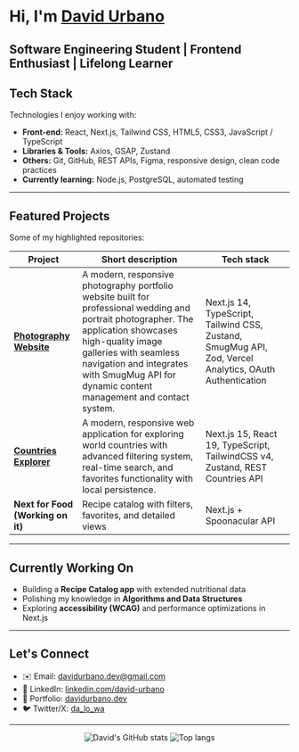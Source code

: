 # Hi, I'm [David Urbano](https://davidurbanodev.vercel.app/)

**Software Engineering Student | Frontend Enthusiast | Lifelong Learner**
---

## Tech Stack

Technologies I enjoy working with:

- **Front-end:** React, Next.js, Tailwind CSS, HTML5, CSS3, JavaScript / TypeScript  
- **Libraries & Tools:** Axios, GSAP, Zustand  
- **Others:** Git, GitHub, REST APIs, Figma, responsive design, clean code practices  
- **Currently learning:** Node.js, PostgreSQL, automated testing

---

## Featured Projects

Some of my highlighted repositories:

| Project | Short description | Tech stack |
|---|---|---|
| **[Photography Website](https://github.com/dalowa/dalowa_john-mayta)** | A modern, responsive photography portfolio website built for professional wedding and portrait photographer. The application showcases high-quality image galleries with seamless navigation and integrates with SmugMug API for dynamic content management and contact system. | Next.js 14, TypeScript, Tailwind CSS, Zustand, SmugMug API, Zod, Vercel Analytics, OAuth Authentication |
| **[Countries Explorer](https://github.com/dalowa/insalud-tt)** |  A modern, responsive web application for exploring world countries with advanced filtering system, real-time search, and favorites functionality with local persistence. | Next.js 15, React 19, TypeScript, TailwindCSS v4, Zustand, REST Countries API |
| **Next for Food (Working on it)** | Recipe catalog with filters, favorites, and detailed views | Next.js + Spoonacular API |

<!-- | **Another Project** | (Insert another key project here) | (Tech stack) |* -->

---

## Currently Working On

- Building a **Recipe Catalog app** with extended nutritional data  
- Polishing my knowledge in **Algorithms and Data Structures**  
- Exploring **accessibility (WCAG)** and performance optimizations in Next.js

---

## Let's Connect

- ✉️ Email: davidurbano.dev@gmail.com  
- 🔗 LinkedIn: [linkedin.com/david-urbano](https://www.linkedin.com/in/david-urbano-82a151223/)  
- 💼 Portfolio: [davidurbano.dev](https://davidurbanodev.vercel.app/)  
- 🐦 Twitter/X: [da_lo_wa](https://x.com/da_lo_wa)  

--- 
<div align="center">
  <img alt="David's GitHub stats" src="https://github-readme-stats.vercel.app/api?username=dalowa&show_icons=true&theme=default" />
  <img alt="Top langs" src="https://github-readme-stats.vercel.app/api/top-langs/?username=dalowa&layout=compact&&langs_count=8"/>
</div>

